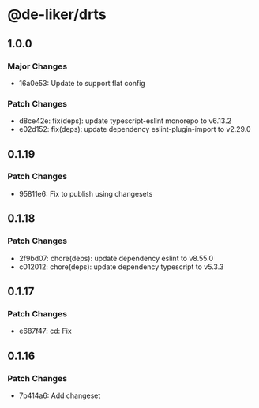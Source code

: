 # @de-liker/drts

## 1.0.0

### Major Changes

- 16a0e53: Update to support flat config

### Patch Changes

- d8ce42e: fix(deps): update typescript-eslint monorepo to v6.13.2
- e02d152: fix(deps): update dependency eslint-plugin-import to v2.29.0

## 0.1.19

### Patch Changes

- 95811e6: Fix to publish using changesets

## 0.1.18

### Patch Changes

- 2f9bd07: chore(deps): update dependency eslint to v8.55.0
- c012012: chore(deps): update dependency typescript to v5.3.3

## 0.1.17

### Patch Changes

- e687f47: cd: Fix

## 0.1.16

### Patch Changes

- 7b414a6: Add changeset
